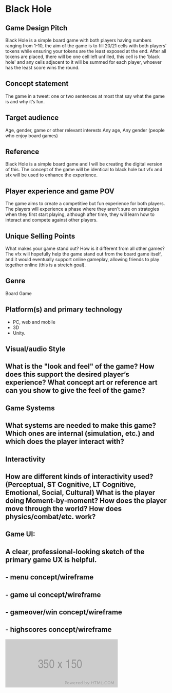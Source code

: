 # Black Hole
## Game Design Pitch
Black Hole is a simple board game with both players having numbers ranging from 1-10, the aim of the game is to fill 20/21 cells with both players' tokens while ensuring your tokens are the least exposed at the end. After all tokens are placed, there will be one cell left unfilled, this cell is the 'black hole' and any cells adjacent to it will be summed for each player, whoever has the least score wins the round.

## Concept statement  
The game in a tweet: one or two sentences at most that say what the game is and why it’s fun.

## Target audience  
Age, gender, game or other relevant interests
Any age, Any gender (people who enjoy board games)

## Reference
Black Hole is a simple board game and I will be creating the digital version of this. The concept of the game will be identical to black hole but vfx and sfx will be used to enhance the experience.

## Player experience and game POV
The game aims to create a competitive but fun experience for both players. The players will experience a phase where they aren't sure on strategies when they first start playing, although after time, they will learn how to interact and compete against other players.

## Unique Selling Points
What makes your game stand out? How is it different from all other games?
The vfx will hopefully help the game stand out from the board game itself, and it would eventually support online gameplay, allowing friends to play together online (this is a stretch goal).

## Genre
Board Game

## Platform(s) and primary technology
- PC, web and mobile
- 3D
- Unity.

## Visual/audio Style
## What is the "look and feel" of the game? How does this support the desired player’s experience? What concept art or reference art can you show to give the feel of the game?




## Game Systems
## What systems are needed to make this game? Which ones are internal (simulation, etc.) and which does the player interact with?

## Interactivity
## How are different kinds of interactivity used? (Perceptual, ST Cognitive, LT Cognitive, Emotional, Social, Cultural) What is the player doing Moment‐by‐moment? How does the player move through the world?  How does physics/combat/etc. work?

## Game UI:
## A clear, professional‐looking sketch of the primary game UX is helpful.
## - menu concept/wireframe
## - game ui concept/wireframe
## - gameover/win concept/wireframe
## - highscores concept/wireframe

![alt text](./images/350x150.png "Logo Title Text 1")
